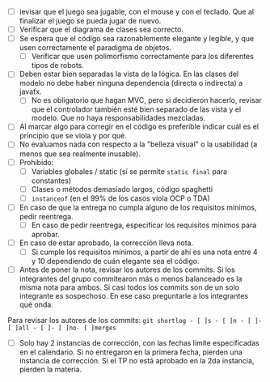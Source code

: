 
- [ ]   ievisar que el juego sea jugable, con el mouse y con el teclado. Que al finalizar el juego se pueda jugar de nuevo.
- [ ] Verificar que el diagrama de clases sea correcto.
- [ ] Se espera que el código sea razonablemente elegante y legible, y que usen correctamente el paradigma de objetos.
    - [ ] Verificar que usen polimorfismo correctamente para los diferentes tipos de robots.
- [ ] Deben estar bien separadas la vista de la lógica. En las clases del modelo no debe haber ninguna dependencia (directa o indirecta) a javafx.
    - [ ] No es obligatorio que hagan MVC, pero si decidieron hacerlo, revisar que el controlador también esté bien separado de las vista y el modelo. Que no haya responsabilidades mezcladas.
- [ ] Al marcar algo para corregir en el código es preferible indicar cuál es el principio que se viola y por qué.
- [ ] No evaluamos nada con respecto a la "belleza visual" o la usabilidad (a menos que sea realmente inusable).
- [ ] Prohibido:
    - [ ] Variables globales / static (sí se permite `static final` para constantes)
    - [ ] Clases o métodos demasiado largos, código spaghetti
    - [ ] `instanceof` (en el 99% de los casos viola OCP o TDA)
- [ ] En caso de que la entrega no cumpla alguno de los requisitos mínimos, pedir reentrega.
    - [ ] En caso de pedir reentrega, especificar los requisitos mínimos para aprobar.
- [ ] En caso de estar aprobado, la corrección lleva nota.
    - [ ] Si cumple los requisitos mínimos, a partir de ahí es una nota entre 4 y 10 dependiendo de cuán elegante sea el código.
- [ ] Antes de poner la nota, revisar los autores de los commits. Si los integrantes del grupo commitearon más o menos balanceado es la misma nota para ambos. Si casi todos los commits son de un solo integrante es sospechoso. En ese caso preguntarle a los integrantes qué onda.

Para revisar los autores de los commits: `git shortlog - [ ]s - [ ]n - [ ]- [ ]all - [ ]- [ ]no- [ ]merges`  

- [ ] Solo hay 2 instancias de corrección, con las fechas límite especificadas en el calendario. Si no entregaron en la primera fecha, pierden una instancia de corrección. Si el TP no está aprobado en la 2da instancia, pierden la materia.